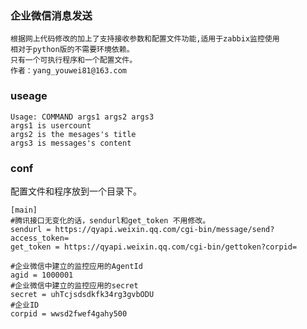 ### 企业微信消息发送

    根据网上代码修改的加上了支持接收参数和配置文件功能,适用于zabbix监控使用
    相对于python版的不需要环境依赖。
    只有一个可执行程序和一个配置文件。
    作者：yang_youwei81@163.com
    
### useage    
    
    Usage: COMMAND args1 args2 args3
    args1 is usercount
    args2 is the mesages's title
    args3 is messages's content

### conf

配置文件和程序放到一个目录下。

    [main]
    #腾讯接口无变化的话，sendurl和get_token 不用修改。
    sendurl = https://qyapi.weixin.qq.com/cgi-bin/message/send?access_token=
    get_token = https://qyapi.weixin.qq.com/cgi-bin/gettoken?corpid=
    
    #企业微信中建立的监控应用的AgentId
    agid = 1000001
    #企业微信中建立的监控应用的secret
    secret = uhTcjsdsdkfk34rg3gvbODU
    #企业ID
    corpid = wwsd2fwef4gahy500
